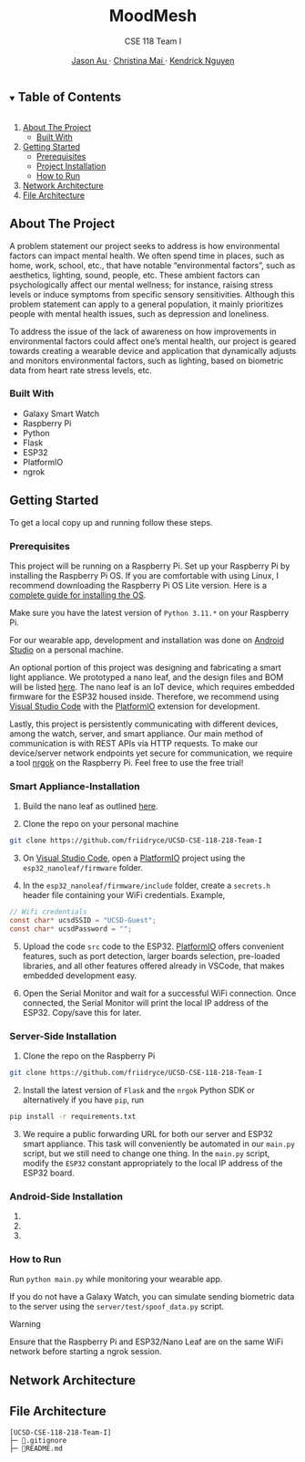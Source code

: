 <!------------------------------------------ TITLE BLOCK --------------------------------------------------------------->
<h1 align="center"> MoodMesh </h1>

<p align="center">
    CSE 118 Team I
    <br /> <br />
    <a href="https://github.com/friidryce"> Jason Au </a>
    ·
    <a href="https://github.com/cstarrynight"> Christina Mai </a>
    ·
    <a href="https://github.com/kendrick010"> Kendrick Nguyen </a>
</p>


<!------------------------------------------ TABLE OF CONTENTS ---------------------------------------------------------->
<details open="open">
  <summary><h2 style="display: inline-block"> Table of Contents </h2></summary>
  <ol>
    <li>
      <a href="#about-the-project"> About The Project </a>
      <ul>
        <li><a href="#built-with"> Built With </a></li>
      </ul>
    </li>
    <li>
      <a href="#getting-started"> Getting Started </a>
      <ul>
        <li><a href="#prerequisites"> Prerequisites </a></li>
        <li><a href="#project-installation"> Project Installation </a></li>
        <li><a href="#how-to-run"> How to Run </a></li>
      </ul>
    </li>
    <li><a href="#network-architecture"> Network Architecture </a></li>
    <li><a href="#file-architecture"> File Architecture </a></li>
  </ol>
</details>


<!------------------------------------------ About The Project ---------------------------------------------------------->
## About The Project

A problem statement our project seeks to address is how environmental factors can impact mental health. We often spend time in places, such as home, work, school, etc., that have notable “environmental factors”, such as aesthetics, lighting, sound, people, etc. These ambient factors can psychologically affect our mental wellness; for instance, raising stress levels or induce symptoms from specific sensory sensitivities. Although this problem statement can apply to a general population, it mainly prioritizes people with mental health issues, such as depression and loneliness. 

To address the issue of the lack of awareness on how improvements in environmental factors could affect one’s mental health, our project is geared towards creating a wearable device and application that dynamically adjusts and monitors environmental factors, such as lighting, based on biometric data from heart rate stress levels, etc.

### Built With
- Galaxy Smart Watch
- Raspberry Pi
- Python
- Flask
- ESP32
- PlatformIO
- ngrok

<!------------------------------------------ Getting Started ---------------------------------------------------------->
## Getting Started

To get a local copy up and running follow these steps.

### Prerequisites

This project will be running on a Raspberry Pi. Set up your Raspberry Pi by installing the Raspberry Pi OS. If you are comfortable with using Linux, I recommend downloading the Raspberry Pi OS Lite version. Here is a [complete guide for installing the OS](https://projects.raspberrypi.org/en/projects/raspberry-pi-setting-up).

Make sure you have the latest version of `Python 3.11.*` on your Raspberry Pi. 

For our wearable app, development and installation was done on [Android Studio](https://developer.android.com/studio) on a personal machine.

An optional portion of this project was designing and fabricating a smart light appliance. We prototyped a nano leaf, and the design files and BOM will be listed [here](smart_devices/README.md). The nano leaf is an IoT device, which requires embedded firmware for the ESP32 housed inside. Therefore, we recommend using [Visual Studio Code](https://code.visualstudio.com/) with the [PlatformIO](https://platformio.org/) extension for development.

Lastly, this project is persistently communicating with different devices, among the watch, server, and smart appliance. Our main method of communication is with REST APIs via HTTP requests. To make our device/server network endpoints yet secure for communication, we require a tool [nrgok](https://ngrok.com/) on the Raspberry Pi. Feel free to use the free trial!

### Smart Appliance-Installation

1. Build the nano leaf as outlined [here](smart_devices/README.md).

2. Clone the repo on your personal machine
```bash
git clone https://github.com/friidryce/UCSD-CSE-118-218-Team-I
```

3. On [Visual Studio Code](https://code.visualstudio.com/), open a [PlatformIO](https://platformio.org/) project using the `esp32_nanoleaf/firmware` folder.

4. In the `esp32_nanoleaf/firmware/include` folder, create a `secrets.h` header file containing your WiFi credentials. Example,
```c
// Wifi credentials
const char* ucsdSSID = "UCSD-Guest";
const char* ucsdPassword = "";
```

5. Upload the code `src` code to the ESP32. [PlatformIO](https://platformio.org/) offers convenient features, such as port detection, larger boards selection, pre-loaded libraries, and all other features offered already in VSCode, that makes embedded development easy.

6. Open the Serial Monitor and wait for a successful WiFi connection. Once connected, the Serial Monitor will print the local IP address of the ESP32. Copy/save this for later.

### Server-Side Installation

1. Clone the repo on the Raspberry Pi
```bash
git clone https://github.com/friidryce/UCSD-CSE-118-218-Team-I
```

2. Install the latest version of `Flask` and the `nrgok` Python SDK or alternatively if you have `pip`, run
```bash
pip install -r requirements.txt
```

3. We require a public forwarding URL for both our server and ESP32 smart appliance. This task will conveniently be automated in our `main.py` script, but we still need to change one thing. In the `main.py` script, modify the `ESP32` constant appropriately to the local IP address of the ESP32 board.

### Android-Side Installation

1. 

2. 

3.

### How to Run

Run `python main.py` while monitoring your wearable app. 

If you do not have a Galaxy Watch, you can simulate sending biometric data to the server using the `server/test/spoof_data.py` script.

> [!Warning]  
> Ensure that the Raspberry Pi and ESP32/Nano Leaf are on the same WiFi network before starting a ngrok session.

<!------------------------------------------ Network Architecture  ---------------------------------------------------------->
## Network Architecture


<!------------------------------------------ File Architecture  ---------------------------------------------------------->
## File Architecture
```
[UCSD-CSE-118-218-Team-I]
├─ 📄.gitignore
├─ 📄README.md
```


